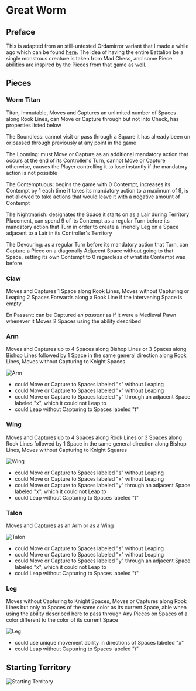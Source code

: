 # Great Worm
## Preface
This is adapted from an still-untested Ordamirror variant that I made a while ago which can be found [here](https://praseodymiumspike.neocities.org/Snake_in_Ordamirror). The idea of having the entire Battalion be a single monstrous creature is taken from Mad Chess, and some Piece abilities are inspired by the Pieces from that game as well.
## Pieces
### Worm Titan
Titan, Immutable, Moves and Captures an unlimited number of Spaces along Rook Lines, can Move or Capture through but not into Check, has properties listed below

The Boundless: cannot visit or pass through a Square it has already been on or passed through previously at any point in the game

The Looming: must Move or Capture as an additional mandatory action that occurs at the end of its Controller's Turn, cannot Move or Capture otherwise, causes the Player controlling it to lose instantly if the mandatory action is not possible

The Contemptuous: begins the game with 0 Contempt, increases its Contempt by 1 each time it takes its mandatory action to a maximum of 9, is not allowed to take actions that would leave it with a negative amount of Contempt

The Nightmarish: designates the Space it starts on as a Lair during Territory Placement, can spend 9 of its Contempt as a regular Turn before its mandatory action that Turn in order to create a Friendly Leg on a Space adjacent to a Lair in its Controller's Territory

The Devouring: as a regular Turn before its mandatory action that Turn, can Capture a Piece on a diagonally Adjacent Space without going to that Space, setting its own Contempt to 0 regardless of what its Contempt was before
### Claw
Moves and Captures 1 Space along Rook Lines, Moves without Capturing or Leaping 2 Spaces Forwards along a Rook Line if the intervening Space is empty

En Passant: can be Captured *en passant* as if it were a Medieval Pawn whenever it Moves 2 Spaces using the ability described
### Arm
Moves and Captures up to 4 Spaces along Bishop Lines or 3 Spaces along Bishop Lines followed by 1 Space in the same general direction along Rook Lines, Moves without Capturing to Knight Spaces

![Arm](https://github.com/user-attachments/assets/09943902-4d4a-49b8-99f9-05cd79095f47)
* could Move or Capture to Spaces labeled "s" without Leaping
* could Move or Capture to Spaces labeled "x" without Leaping
* could Move or Capture to Spaces labeled "y" through an adjacent Space labeled "x", which it could not Leap to
* could Leap without Capturing to Spaces labeled "t"
### Wing
Moves and Captures up to 4 Spaces along Rook Lines or 3 Spaces along Rook Lines followed by 1 Space in the same general direction along Bishop Lines, Moves without Capturing to Knight Squares

![Wing](https://github.com/user-attachments/assets/04b0dac3-e361-46a6-9155-6e3ea0f1afdd)
* could Move or Capture to Spaces labeled "s" without Leaping
* could Move or Capture to Spaces labeled "x" without Leaping
* could Move or Capture to Spaces labeled "y" through an adjacent Space labeled "x", which it could not Leap to
* could Leap without Capturing to Spaces labeled "t"
### Talon
Moves and Captures as an Arm or as a Wing

![Talon](https://github.com/user-attachments/assets/a454a3f9-2743-4d33-90f8-9fc14a4c1872)
* could Move or Capture to Spaces labeled "s" without Leaping
* could Move or Capture to Spaces labeled "x" without Leaping
* could Move or Capture to Spaces labeled "y" through an adjacent Space labeled "x", which it could not Leap to
* could Leap without Capturing to Spaces labeled "t"
### Leg
Moves without Capturing to Knight Spaces, Moves or Captures along Rook Lines but only to Spaces of the same color as its current Space, able when using the ability described here to pass through Any Pieces on Spaces of a color different to the color of its current Space

![Leg](https://github.com/user-attachments/assets/1a0eca23-8fe0-47af-9def-d4fd6aae7306)
* could use unique movement ability in directions of Spaces labeled "x"
* could Leap without Capturing to Spaces labeled "t"
## Starting Territory
![Starting Territory](https://github.com/user-attachments/assets/428c8dca-114d-4cbe-9b5f-7137d0925c1b)
